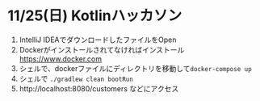# 11/25(日) Kotlinハッカソン
1. IntelliJ IDEAでダウンロードしたファイルをOpen
2. Dockerがインストールされてなければインストール
https://www.docker.com
3. シェルで、dockerファイルにディレクトリを移動して`docker-compose up`
4. シェルで `./gradlew clean bootRun`
5. http://localhost:8080/customers などにアクセス
